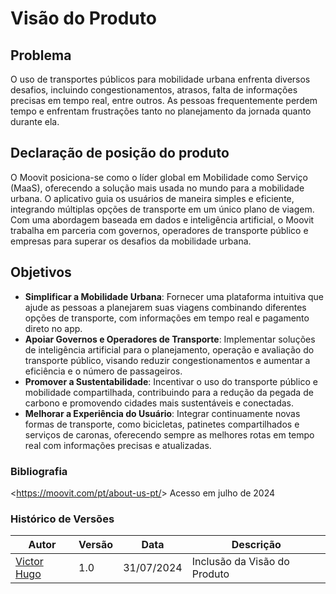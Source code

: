 # Visão do Produto

## Problema 

O uso de transportes públicos para mobilidade urbana enfrenta diversos desafios, incluindo congestionamentos, atrasos, falta de informações precisas em tempo real, entre outros. As pessoas frequentemente perdem tempo e enfrentam frustrações tanto no planejamento da jornada quanto durante ela. 

## Declaração de posição do produto

O Moovit posiciona-se como o líder global em Mobilidade como Serviço (MaaS), oferecendo a solução mais usada no mundo para a mobilidade urbana. O aplicativo guia os usuários de maneira simples e eficiente, integrando múltiplas opções de transporte em um único plano de viagem. Com uma abordagem baseada em dados e inteligência artificial, o Moovit trabalha em parceria com governos, operadores de transporte público e empresas para superar os desafios da mobilidade urbana.

## Objetivos

 - **Simplificar a Mobilidade Urbana**: Fornecer uma plataforma intuitiva que ajude as pessoas a planejarem suas viagens combinando diferentes opções de transporte, com informações em tempo real e pagamento direto no app.
 - **Apoiar Governos e Operadores de Transporte**: Implementar soluções de inteligência artificial para o planejamento, operação e avaliação do transporte público, visando reduzir congestionamentos e aumentar a eficiência e o número de passageiros.
 - **Promover a Sustentabilidade**: Incentivar o uso do transporte público e mobilidade compartilhada, contribuindo para a redução da pegada de carbono e promovendo cidades mais sustentáveis e conectadas.
 - **Melhorar a Experiência do Usuário**: Integrar continuamente novas formas de transporte, como bicicletas, patinetes compartilhados e serviços de caronas, oferecendo sempre as melhores rotas em tempo real com informações precisas e atualizadas.


### Bibliografia 

<<https://moovit.com/pt/about-us-pt/>> Acesso em julho de 2024


### Histórico de Versões

| Autor| Versão          |Data| Descrição |
|------|-----------------|-----|---------- |
|[Victor Hugo](https://github.com/ViictorHugoo) | 1.0 |31/07/2024 | Inclusão da Visão do Produto|